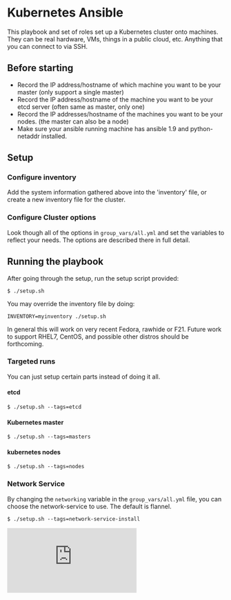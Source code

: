 # Kubernetes Ansible

This playbook and set of roles set up a Kubernetes cluster onto machines. They
can be real hardware, VMs, things in a public cloud, etc. Anything that you can connect to via SSH.

## Before starting

* Record the IP address/hostname of which machine you want to be your master (only support a single master)
* Record the IP address/hostname of the machine you want to be your etcd server (often same as master, only one)
* Record the IP addresses/hostname of the machines you want to be your nodes. (the master can also be a node)
* Make sure your ansible running machine has ansible 1.9 and python-netaddr installed.

## Setup

### Configure inventory

Add the system information gathered above into the 'inventory' file, or create a new inventory file for the cluster.

### Configure Cluster options

Look though all of the options in `group_vars/all.yml` and
set the variables to reflect your needs. The options are described there
in full detail.

## Running the playbook

After going through the setup, run the setup script provided:

`$ ./setup.sh`

You may override the inventory file by doing:

`INVENTORY=myinventory ./setup.sh`


In general this will work on very recent Fedora, rawhide or F21.  Future work to
support RHEL7, CentOS, and possible other distros should be forthcoming.

### Targeted runs

You can just setup certain parts instead of doing it all.

#### etcd

`$ ./setup.sh --tags=etcd`

#### Kubernetes master

`$ ./setup.sh --tags=masters`

#### kubernetes nodes

`$ ./setup.sh --tags=nodes`

### Network Service

By changing the `networking` variable in the `group_vars/all.yml` file, you can choose the network-service to use.  The default is flannel.

`$ ./setup.sh --tags=network-service-install`

[![Analytics](https://kubernetes-site.appspot.com/UA-36037335-10/GitHub/contrib/ansible/README.md?pixel)]()
